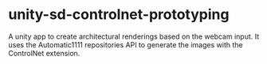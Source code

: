 # unity-sd-controlnet-prototyping
A unity app to create architectural renderings based on the webcam input. It uses the Automatic1111 repositories API to generate the images with the ControlNet extension.
